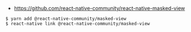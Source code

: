 * https://github.com/react-native-community/react-native-masked-view


```
$ yarn add @react-native-community/masked-view
$ react-native link @react-native-community/masked-view
```
